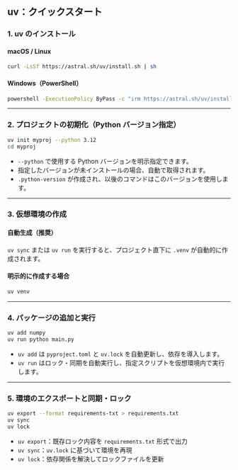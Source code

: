 ## uv：クイックスタート

### 1. uv のインストール

#### macOS / Linux
```bash
curl -LsSf https://astral.sh/uv/install.sh | sh
````

#### Windows（PowerShell）

```bash
powershell -ExecutionPolicy ByPass -c "irm https://astral.sh/uv/install.ps1 | iex"
```

---

### 2. プロジェクトの初期化（Python バージョン指定）

```bash
uv init myproj --python 3.12
cd myproj
```

* `--python` で使用する Python バージョンを明示指定できます。
* 指定したバージョンが未インストールの場合、自動で取得されます。
* `.python-version` が作成され、以後のコマンドはこのバージョンを使用します。

---

### 3. 仮想環境の作成

#### 自動生成（推奨）

`uv sync` または `uv run` を実行すると、プロジェクト直下に `.venv` が自動的に作成されます。

#### 明示的に作成する場合

```bash
uv venv
```

---

### 4. パッケージの追加と実行

```bash
uv add numpy
uv run python main.py
```

* `uv add` は `pyproject.toml` と `uv.lock` を自動更新し、依存を導入します。
* `uv run` はロック・同期を自動実行し、指定スクリプトを仮想環境内で実行します。

---

### 5. 環境のエクスポートと同期・ロック

```bash
uv export --format requirements-txt > requirements.txt
uv sync
uv lock
```

* `uv export`：既存ロック内容を `requirements.txt` 形式で出力
* `uv sync`：`uv.lock` に基づいて環境を再現
* `uv lock`：依存関係を解決してロックファイルを更新
